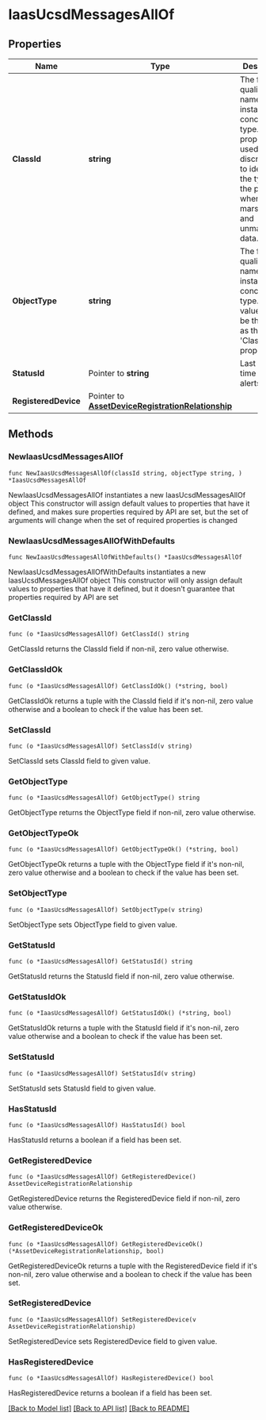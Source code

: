 # IaasUcsdMessagesAllOf

## Properties

Name | Type | Description | Notes
------------ | ------------- | ------------- | -------------
**ClassId** | **string** | The fully-qualified name of the instantiated, concrete type. This property is used as a discriminator to identify the type of the payload when marshaling and unmarshaling data. | [default to "iaas.UcsdMessages"]
**ObjectType** | **string** | The fully-qualified name of the instantiated, concrete type. The value should be the same as the &#39;ClassId&#39; property. | [default to "iaas.UcsdMessages"]
**StatusId** | Pointer to **string** | Last checked time of the alerts. | [optional] [readonly] 
**RegisteredDevice** | Pointer to [**AssetDeviceRegistrationRelationship**](asset.DeviceRegistration.Relationship.md) |  | [optional] 

## Methods

### NewIaasUcsdMessagesAllOf

`func NewIaasUcsdMessagesAllOf(classId string, objectType string, ) *IaasUcsdMessagesAllOf`

NewIaasUcsdMessagesAllOf instantiates a new IaasUcsdMessagesAllOf object
This constructor will assign default values to properties that have it defined,
and makes sure properties required by API are set, but the set of arguments
will change when the set of required properties is changed

### NewIaasUcsdMessagesAllOfWithDefaults

`func NewIaasUcsdMessagesAllOfWithDefaults() *IaasUcsdMessagesAllOf`

NewIaasUcsdMessagesAllOfWithDefaults instantiates a new IaasUcsdMessagesAllOf object
This constructor will only assign default values to properties that have it defined,
but it doesn't guarantee that properties required by API are set

### GetClassId

`func (o *IaasUcsdMessagesAllOf) GetClassId() string`

GetClassId returns the ClassId field if non-nil, zero value otherwise.

### GetClassIdOk

`func (o *IaasUcsdMessagesAllOf) GetClassIdOk() (*string, bool)`

GetClassIdOk returns a tuple with the ClassId field if it's non-nil, zero value otherwise
and a boolean to check if the value has been set.

### SetClassId

`func (o *IaasUcsdMessagesAllOf) SetClassId(v string)`

SetClassId sets ClassId field to given value.


### GetObjectType

`func (o *IaasUcsdMessagesAllOf) GetObjectType() string`

GetObjectType returns the ObjectType field if non-nil, zero value otherwise.

### GetObjectTypeOk

`func (o *IaasUcsdMessagesAllOf) GetObjectTypeOk() (*string, bool)`

GetObjectTypeOk returns a tuple with the ObjectType field if it's non-nil, zero value otherwise
and a boolean to check if the value has been set.

### SetObjectType

`func (o *IaasUcsdMessagesAllOf) SetObjectType(v string)`

SetObjectType sets ObjectType field to given value.


### GetStatusId

`func (o *IaasUcsdMessagesAllOf) GetStatusId() string`

GetStatusId returns the StatusId field if non-nil, zero value otherwise.

### GetStatusIdOk

`func (o *IaasUcsdMessagesAllOf) GetStatusIdOk() (*string, bool)`

GetStatusIdOk returns a tuple with the StatusId field if it's non-nil, zero value otherwise
and a boolean to check if the value has been set.

### SetStatusId

`func (o *IaasUcsdMessagesAllOf) SetStatusId(v string)`

SetStatusId sets StatusId field to given value.

### HasStatusId

`func (o *IaasUcsdMessagesAllOf) HasStatusId() bool`

HasStatusId returns a boolean if a field has been set.

### GetRegisteredDevice

`func (o *IaasUcsdMessagesAllOf) GetRegisteredDevice() AssetDeviceRegistrationRelationship`

GetRegisteredDevice returns the RegisteredDevice field if non-nil, zero value otherwise.

### GetRegisteredDeviceOk

`func (o *IaasUcsdMessagesAllOf) GetRegisteredDeviceOk() (*AssetDeviceRegistrationRelationship, bool)`

GetRegisteredDeviceOk returns a tuple with the RegisteredDevice field if it's non-nil, zero value otherwise
and a boolean to check if the value has been set.

### SetRegisteredDevice

`func (o *IaasUcsdMessagesAllOf) SetRegisteredDevice(v AssetDeviceRegistrationRelationship)`

SetRegisteredDevice sets RegisteredDevice field to given value.

### HasRegisteredDevice

`func (o *IaasUcsdMessagesAllOf) HasRegisteredDevice() bool`

HasRegisteredDevice returns a boolean if a field has been set.


[[Back to Model list]](../README.md#documentation-for-models) [[Back to API list]](../README.md#documentation-for-api-endpoints) [[Back to README]](../README.md)


